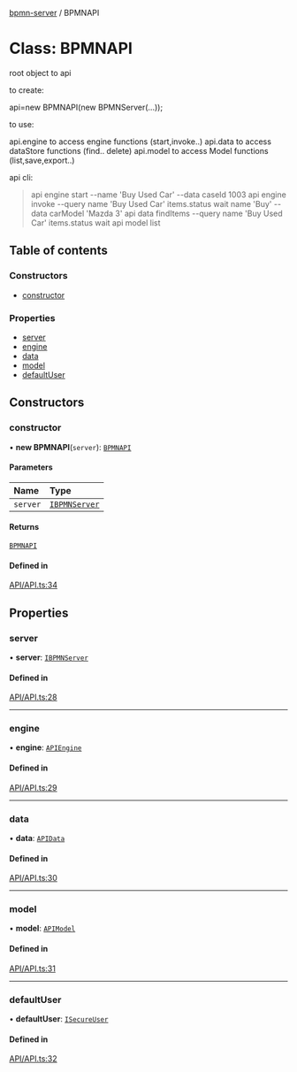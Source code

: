 [bpmn-server](../readme.md) / BPMNAPI

# Class: BPMNAPI

root object to api

 to create:

 api=new BPMNAPI(new BPMNServer(...));

 to use:

 api.engine  to access engine functions (start,invoke..)
 api.data    to access dataStore functions (find.. delete)
 api.model   to access Model functions (list,save,export..)

 api cli:
 >api engine start       --name 'Buy Used Car'   --data caseId 1003
 >api engine invoke      --query name 'Buy Used Car' items.status wait name 'Buy'     --data carModel 'Mazda 3'
 >api data   findItems   --query name 'Buy Used Car' items.status wait
 >api model  list

## Table of contents

### Constructors

- [constructor](BPMNAPI.md#constructor)

### Properties

- [server](BPMNAPI.md#server)
- [engine](BPMNAPI.md#engine)
- [data](BPMNAPI.md#data)
- [model](BPMNAPI.md#model)
- [defaultUser](BPMNAPI.md#defaultuser)

## Constructors

### constructor

• **new BPMNAPI**(`server`): [`BPMNAPI`](BPMNAPI.md)

#### Parameters

| Name | Type |
| :------ | :------ |
| `server` | [`IBPMNServer`](../interfaces/IBPMNServer.md) |

#### Returns

[`BPMNAPI`](BPMNAPI.md)

#### Defined in

[API/API.ts:34](https://github.com/bpmnServer/bpmn-server/blob/76c4fe0/src/API/API.ts#L34)

## Properties

### server

• **server**: [`IBPMNServer`](../interfaces/IBPMNServer.md)

#### Defined in

[API/API.ts:28](https://github.com/bpmnServer/bpmn-server/blob/76c4fe0/src/API/API.ts#L28)

___

### engine

• **engine**: [`APIEngine`](APIEngine.md)

#### Defined in

[API/API.ts:29](https://github.com/bpmnServer/bpmn-server/blob/76c4fe0/src/API/API.ts#L29)

___

### data

• **data**: [`APIData`](APIData.md)

#### Defined in

[API/API.ts:30](https://github.com/bpmnServer/bpmn-server/blob/76c4fe0/src/API/API.ts#L30)

___

### model

• **model**: [`APIModel`](APIModel.md)

#### Defined in

[API/API.ts:31](https://github.com/bpmnServer/bpmn-server/blob/76c4fe0/src/API/API.ts#L31)

___

### defaultUser

• **defaultUser**: [`ISecureUser`](../interfaces/ISecureUser.md)

#### Defined in

[API/API.ts:32](https://github.com/bpmnServer/bpmn-server/blob/76c4fe0/src/API/API.ts#L32)
